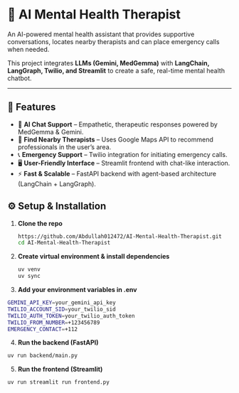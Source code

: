 # 🧠 AI Mental Health Therapist

An AI-powered mental health assistant that provides supportive conversations, locates nearby therapists and can place emergency calls when needed.  

This project integrates **LLMs (Gemini, MedGemma)** with **LangChain, LangGraph, Twilio, and Streamlit** to create a safe, real-time mental health chatbot.  

---

## 🚀 Features
- 🤝 **AI Chat Support** – Empathetic, therapeutic responses powered by MedGemma & Gemini.  
- 📍 **Find Nearby Therapists** – Uses Google Maps API to recommend professionals in the user’s area.  
- 📞 **Emergency Support** – Twilio integration for initiating emergency calls.  
- 🖥️ **User-Friendly Interface** – Streamlit frontend with chat-like interaction.  
- ⚡ **Fast & Scalable** – FastAPI backend with agent-based architecture (LangChain + LangGraph).  


## ⚙️ Setup & Installation
1. **Clone the repo**  
   ```bash
   https://github.com/Abdullah012472/AI-Mental-Health-Therapist.git
   cd AI-Mental-Health-Therapist
   ```
2. **Create virtual environment & install dependencies**
    ```bash
    uv venv
    uv sync
    ```
3. **Add your environment variables in .env**
```bash
GEMINI_API_KEY=your_gemini_api_key
TWILIO_ACCOUNT_SID=your_twilio_sid
TWILIO_AUTH_TOKEN=your_twilio_auth_token
TWILIO_FROM_NUMBER=+123456789
EMERGENCY_CONTACT=+112
```

4. **Run the backend (FastAPI)**
```bash
uv run backend/main.py
```
5. **Run the frontend (Streamlit)**
```bash
uv run streamlit run frontend.py
```




